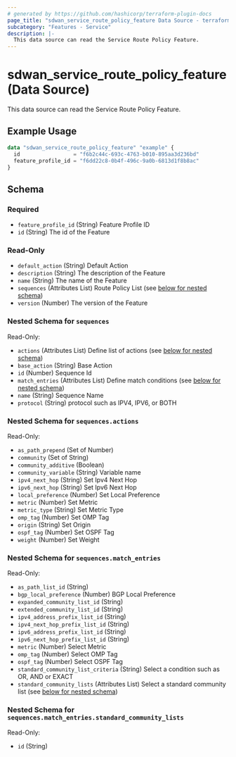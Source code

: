 ```yaml
---
# generated by https://github.com/hashicorp/terraform-plugin-docs
page_title: "sdwan_service_route_policy_feature Data Source - terraform-provider-sdwan"
subcategory: "Features - Service"
description: |-
  This data source can read the Service Route Policy Feature.
---
```


# sdwan_service_route_policy_feature (Data Source)

This data source can read the Service Route Policy Feature.

## Example Usage

```terraform
data "sdwan_service_route_policy_feature" "example" {
  id                 = "f6b2c44c-693c-4763-b010-895aa3d236bd"
  feature_profile_id = "f6dd22c8-0b4f-496c-9a0b-6813d1f8b8ac"
}
```

<!-- schema generated by tfplugindocs -->
## Schema

### Required

- `feature_profile_id` (String) Feature Profile ID
- `id` (String) The id of the Feature

### Read-Only

- `default_action` (String) Default Action
- `description` (String) The description of the Feature
- `name` (String) The name of the Feature
- `sequences` (Attributes List) Route Policy List (see [below for nested schema](#nestedatt--sequences))
- `version` (Number) The version of the Feature

<a id="nestedatt--sequences"></a>
### Nested Schema for `sequences`

Read-Only:

- `actions` (Attributes List) Define list of actions (see [below for nested schema](#nestedatt--sequences--actions))
- `base_action` (String) Base Action
- `id` (Number) Sequence Id
- `match_entries` (Attributes List) Define match conditions (see [below for nested schema](#nestedatt--sequences--match_entries))
- `name` (String) Sequence Name
- `protocol` (String) protocol such as IPV4, IPV6, or BOTH

<a id="nestedatt--sequences--actions"></a>
### Nested Schema for `sequences.actions`

Read-Only:

- `as_path_prepend` (Set of Number)
- `community` (Set of String)
- `community_additive` (Boolean)
- `community_variable` (String) Variable name
- `ipv4_next_hop` (String) Set Ipv4 Next Hop
- `ipv6_next_hop` (String) Set Ipv6 Next Hop
- `local_preference` (Number) Set Local Preference
- `metric` (Number) Set Metric
- `metric_type` (String) Set Metric Type
- `omp_tag` (Number) Set OMP Tag
- `origin` (String) Set Origin
- `ospf_tag` (Number) Set OSPF Tag
- `weight` (Number) Set Weight


<a id="nestedatt--sequences--match_entries"></a>
### Nested Schema for `sequences.match_entries`

Read-Only:

- `as_path_list_id` (String)
- `bgp_local_preference` (Number) BGP Local Preference
- `expanded_community_list_id` (String)
- `extended_community_list_id` (String)
- `ipv4_address_prefix_list_id` (String)
- `ipv4_next_hop_prefix_list_id` (String)
- `ipv6_address_prefix_list_id` (String)
- `ipv6_next_hop_prefix_list_id` (String)
- `metric` (Number) Select Metric
- `omp_tag` (Number) Select OMP Tag
- `ospf_tag` (Number) Select OSPF Tag
- `standard_community_list_criteria` (String) Select a condition such as OR, AND or EXACT
- `standard_community_lists` (Attributes List) Select a standard community list (see [below for nested schema](#nestedatt--sequences--match_entries--standard_community_lists))

<a id="nestedatt--sequences--match_entries--standard_community_lists"></a>
### Nested Schema for `sequences.match_entries.standard_community_lists`

Read-Only:

- `id` (String)
